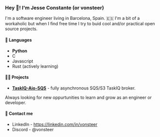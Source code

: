 ### Hey 👋! I'm **Jesse Constante (or vonsteer)**

I'm a software engineer living in Barcelona, Spain. 🇪🇸
I'm a bit of a workaholic but when I find free time I try to buid cool and/or practical open source projects.

#### 📖 Languages
- **Python**
- C
- Javascript
- Rust (actively learning)

#### 👩‍🏭 Projects
- **[TaskIQ-Aio-SQS](https://github.com/vonsteer/taskiq-aio-sqs)** - fully asynchronous SQS/S3 TaskIQ broker.

Always looking for new oppurtunities to learn and grow as an engineer or developer.

#### 💬 Contact me
* LinkedIn - https://linkedin.com/in/vonsteer
* Discord - @vonsteer

